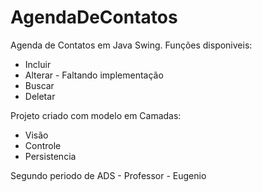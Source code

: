 # AgendaDeContatos

Agenda de Contatos em Java Swing.
Funções disponiveis:
* Incluir
* Alterar - Faltando implementação
* Buscar
* Deletar

Projeto criado com modelo em Camadas:
* Visão
* Controle
* Persistencia

Segundo periodo de ADS - Professor - Eugenio
